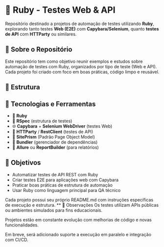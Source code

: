 # 💎 Ruby - Testes Web & API

Repositório destinado a projetos de automação de testes utilizando **Ruby**, explorando tanto testes **Web (E2E)** com **Capybara/Selenium**, quanto **testes de API** com **HTTParty** ou similares.

## 🧩 Sobre o Repositório

Este repositório tem como objetivo reunir exemplos e estudos sobre automação de testes com Ruby, organizados por tipo de teste (Web e API). Cada projeto foi criado com foco em boas práticas, código limpo e reusável.

## 📁 Estrutura


## 🚀 Tecnologias e Ferramentas

- 💎 **Ruby**
- 🧪 **RSpec** (estrutura de testes)
- 🌐 **Capybara** + **Selenium WebDriver** (testes Web)
- 🔗 **HTTParty** / **RestClient** (testes de API)
- 💼 **SitePrism** (Padrão Page Object Model)
- 🔧 **Bundler** (gerenciador de dependências)
- 🧾 **Allure** ou **ReportBuilder** (para relatórios)

## 🎯 Objetivos

- Automatizar testes de API REST com Ruby
- Criar testes E2E para aplicações web com Capybara
- Praticar boas práticas de estrutura de automação
- Usar Ruby como linguagem principal para QA técnico
 
Cada projeto possui seu próprio README.md com instruções específicas de execução e estrutura.
**
📝 Observações
Os testes utilizam APIs públicas ou ambientes simulados para fins educacionais.

Projetos estão em constante evolução com melhorias de código e novas funcionalidades.

Em breve, será adicionado suporte a execução em paralelo e integração com CI/CD.
